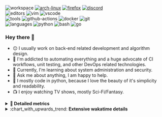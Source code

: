 ![workspace](https://img.shields.io/static/v1?label=&message=workspace:&color=555&style=flat-square)
[![arch-linux](https://img.shields.io/static/v1?logo=arch-linux&label=&message=Arch%20Linux&color=111&logoColor=AAA&style=flat-square)](https://archlinux.org)
[![firefox](https://img.shields.io/static/v1?logo=firefox-browser&label=&message=Firefox&color=111&logoColor=AAA&style=flat-square)](https://mozilla.org/en-US/firefox/)
[![discord](https://img.shields.io/static/v1?logo=discord&label=&message=Discord&color=111&logoColor=AAA&style=flat-square)](https://discord.gg/B8rf3xxgbJ)
<br>
![editors](https://img.shields.io/static/v1?label=&message=editors:&color=555&style=flat-square)
![vim](https://img.shields.io/static/v1?logo=vim&label=&message=vim&color=111&logoColor=AAA&style=flat-square)
![vscode](https://img.shields.io/static/v1?logo=visual-studio-code&label=&message=vscode&color=111&logoColor=AAA&style=flat-square)
<br>
![tools](https://img.shields.io/static/v1?label=&message=tools:&color=555&style=flat-square)
![github-actions](https://img.shields.io/static/v1?logo=github-actions&label=&message=github%20actions&color=111&logoColor=AAA&style=flat-square)
![docker](https://img.shields.io/static/v1?logo=docker&label=&message=docker&color=111&logoColor=AAA&style=flat-square)
![git](https://img.shields.io/static/v1?logo=git&label=&message=git&color=111&logoColor=AAA&style=flat-square)
<br>
![languages](https://img.shields.io/static/v1?label=&message=languages:&color=555&style=flat-square)
![python](https://img.shields.io/static/v1?logo=python&label=&message=python&color=111&logoColor=AAA&style=flat-square&link=)
![bash](https://img.shields.io/static/v1?logo=gnu-bash&label=&message=bash&color=111&logoColor=AAA&style=flat-square)
![go](https://img.shields.io/static/v1?logo=rust&label=&message=rust&color=111&logoColor=AAA&style=flat-square)

<!-- Load profile visitor count, but don't display it, keep it as a private stat, no need to show off (888)-->
[](https://visitor-badge.glitch.me/badge?page_id=ItsDrike.ItsDrike)

### Hey there 👋

- :neutral_face: I usually work on back-end related development and algorithm design.
- :man: I'm addicted to automating everything and a huge advocate of CI workflows, unit testing, and other DevOps related technologies.
- :seedling: Currently, I'm learning about system administration and security.
- :speech_balloon: Ask me about anything, I am happy to help.
- :snake: I mostly code in python, because I love the beauty of it's simplicity and readability.
- :tv: I enjoy watching TV shows, mostly Sci-Fi/Fantasy.

<details>
 <summary> <b>📌 Detailed metrics</b></summary>
 
 <table>
  <tr>
    <th>🙋 Profile Details</th>
    <th>🧮 Repositories traffic</th>
  </tr>
  <tr>
   <td>
     <img alt="" width="400" src="https://github.com/ItsDrike/ItsDrike/blob/master/metrics/profile.svg">
   </td>
   <td>
     <img alt="" width="400" src="https://github.com/ItsDrike/ItsDrike/blob/master/metrics/repositories.svg">
   </td>
  </tr>
  <tr>
    <th>📅 Isometric commit calendar</th>
    <th>🈷️ Most used languages</th>
  </tr>
  <tr>
    <td align="center">
      <img alt="" width="400" src="https://github.com/ItsDrike/ItsDrike/blob/master/metrics/isocalendar.svg">
    </td>
    <td>
      <img alt="" width="400" src="https://github.com/ItsDrike/ItsDrike/blob/master/metrics/languages.svg">
    </td>
  </tr>
  <tr>
   <th>♐ Code snippet of the day</th>
   <th>🌟 Recently starred repositories</th>
  </tr>
  <tr>
   <td align="center">
    <img alt="" width="400" src="https://github.com/ItsDrike/ItsDrike/blob/master/metrics/code_snippet.svg">
   </td>
   <td align="center">
    <img alt="" width="400" src="https://github.com/ItsDrike/ItsDrike/blob/master/metrics/starred_repos.svg">
   </td>
  </tr>
  <tr>
    <th>💡 Coding habits</th>
    <th>⏰ WakaTime plugin</th>
  </tr>
  <tr>
   <td align="center">
    <img alt="" width="400" src="https://github.com/ItsDrike/ItsDrike/blob/master/metrics/habits.svg">
   </td>
   <td align="center">
     <img alt="" width="400" src="https://github.com/ItsDrike/ItsDrike/blob/master/metrics/wakatime.svg">
   </td>
  </tr>
 </table>
</details>

<details>
 <summary>:chart_with_upwards_trend: <b>Extensive wakatime details</b></summary>
 
<!--START_SECTION:waka-->
![Code Time](http://img.shields.io/badge/Code%20Time-0%20secs-blue)

**I'm a Night 🦉** 

```text
🌞 Morning    101 commits    ██░░░░░░░░░░░░░░░░░░░░░░░   8.44% 
🌆 Daytime    429 commits    █████████░░░░░░░░░░░░░░░░   35.87% 
🌃 Evening    420 commits    ████████░░░░░░░░░░░░░░░░░   35.12% 
🌙 Night      246 commits    █████░░░░░░░░░░░░░░░░░░░░   20.57%

```
📅 **I'm Most Productive on Sunday** 

```text
Monday       189 commits    ████░░░░░░░░░░░░░░░░░░░░░   15.8% 
Tuesday      163 commits    ███░░░░░░░░░░░░░░░░░░░░░░   13.63% 
Wednesday    209 commits    ████░░░░░░░░░░░░░░░░░░░░░   17.47% 
Thursday     129 commits    ██░░░░░░░░░░░░░░░░░░░░░░░   10.79% 
Friday       108 commits    ██░░░░░░░░░░░░░░░░░░░░░░░   9.03% 
Saturday     183 commits    ███░░░░░░░░░░░░░░░░░░░░░░   15.3% 
Sunday       215 commits    ████░░░░░░░░░░░░░░░░░░░░░   17.98%

```


📊 **This Week I Spent My Time On** 

```text
💬 Programming Languages: 
Python                   23 hrs 39 mins      ██████████████████░░░░░░░   74.8% 
Markdown                 2 hrs 3 mins        █░░░░░░░░░░░░░░░░░░░░░░░░   6.5% 
Docker                   1 hr 22 mins        █░░░░░░░░░░░░░░░░░░░░░░░░   4.36% 
TOML                     1 hr 16 mins        █░░░░░░░░░░░░░░░░░░░░░░░░   4.04% 
Bash                     37 mins             ░░░░░░░░░░░░░░░░░░░░░░░░░   2.0%

🔥 Editors: 
Neovim                   31 hrs 37 mins      █████████████████████████   100.0%

💻 Operating System: 
Linux                    31 hrs 37 mins      █████████████████████████   100.0%

```

**I Mostly Code in Python** 

```text
Python                   29 repos            ████████████████████░░░░░   82.86% 
Shell                    1 repo              ░░░░░░░░░░░░░░░░░░░░░░░░░   2.86% 
HTML                     1 repo              ░░░░░░░░░░░░░░░░░░░░░░░░░   2.86% 
C                        1 repo              ░░░░░░░░░░░░░░░░░░░░░░░░░   2.86% 
C#                       1 repo              ░░░░░░░░░░░░░░░░░░░░░░░░░   2.86%

```



 Last Updated on 16/07/2022 02:09:42 UTC
<!--END_SECTION:waka-->

</details>
